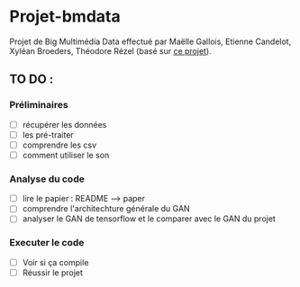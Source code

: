 # Projet-bmdata
Projet de Big Multimédia Data effectué par Maëlle Gallois, Etienne Candelot, Xyléan Broeders, Théodore Rézel (basé sur [ce projet](https://github.com/amirbar/speech2gesture)).

## TO DO :
### Préliminaires
- [ ] récupérer les données
- [ ] les pré-traiter
- [ ] comprendre les csv
- [ ] comment utiliser le son

### Analyse du code
- [ ] lire le papier : README --> paper
- [ ] comprendre l'architechture générale du GAN
- [ ] analyser le GAN de tensorflow et le comparer avec le GAN du projet

### Executer le code
- [ ] Voir si ça compile
- [ ] Réussir le projet
